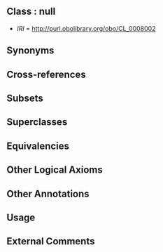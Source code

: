 
## Class : null

 * *IRI* = http://purl.obolibrary.org/obo/CL_0008002

## Synonyms


## Cross-references


## Subsets


## Superclasses


## Equivalencies


## Other Logical Axioms


## Other Annotations


## Usage


## External Comments

